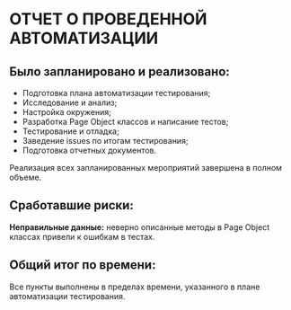 # ОТЧЕТ О ПРОВЕДЕННОЙ АВТОМАТИЗАЦИИ

## Было запланировано и реализовано:
* Подготовка плана автоматизации тестирования;
* Исследование и анализ;
* Настройка окружения;
* Разработка Page Object классов и написание тестов;
* Тестирование и отладка;
* Заведение issues по итогам тестирования;
* Подготовка отчетных документов.

Реализация всех запланированных мероприятий завершена в полном объеме.

## Сработавшие риски:
**Неправильные данные:**
неверно описанные методы в Page Object классах привели к ошибкам в тестах.

## Общий итог по времени:
Все пункты выполнены в пределах времени, указанного в плане автоматизации тестирования.